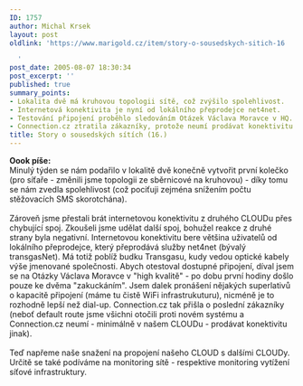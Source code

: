 ```yaml
---
ID: 1757
author: Michal Krsek
layout: post
oldlink: 'https://www.marigold.cz/item/story-o-sousedskych-sitich-16

  '
post_date: 2005-08-07 18:30:34
post_excerpt: ''
published: true
summary_points:
- Lokalita dvě má kruhovou topologii sítě, což zvýšilo spolehlivost.
- Internetová konektivita je nyní od lokálního přeprodejce net4net.
- Testování připojení proběhlo sledováním Otázek Václava Moravce v HQ.
- Connection.cz ztratila zákazníky, protože neumí prodávat konektivitu jinak.
title: Story o sousedských sítích (16.)
---
```


<p><b>Oook píše:</b><br />
Minulý týden se nám podařilo v lokalitě dvě konečně vytvořit první
kolečko (pro síťaře - změnili jsme topologii ze sběrnicové na kruhovou)
- díky tomu se nám zvedla spolehlivost (což pociťuji zejména snížením
počtu stěžovacích SMS skorotchána). <br />
<br />
Zároveň jsme přestali brát internetovou konektivitu z druhého CLOUDu
přes chybující spoj. Zkoušeli jsme udělat další spoj, bohužel reakce z
druhé strany byla negativní. Internetovou konektivitu bere většina
uživatelů od lokálního přeprodejce, který přeprodává služby net4net
(bývalý transgasNet). Má totiž poblíž budku Transgasu, kudy vedou
optické kabely výše jmenované společnosti. Abych otestoval dostupné
připojení, díval jsem se na Otázky Václava Moravce v "high kvalitě" -
po dobu první hodiny došlo pouze ke dvěma "zakuckáním". Jsem dalek
pronášení nějakých superlativů o kapacitě připojení (máme tu čistě WiFi
infrastrukuturu), nicméně je to rozhodně lepší než dial-up.
Connection.cz tak přišla o poslední zákazníky (neboť default route jsme
všichni otočili proti novém systému a Connection.cz neumí - minimálně v
našem CLOUDu - prodávat konektivitu jinak).<br />
<br />
Teď napřeme naše snažení na propojení našeho CLOUD s dalšími CLOUDy.
Určitě se také podíváme na monitoring sítě - respektive monitoring
vytížení síťové infrastruktury. </p>